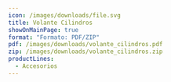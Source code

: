 ```yaml
---
icon: /images/downloads/file.svg
title: Volante Cilindros
showOnMainPage: true
format: "Formato: PDF/ZIP"
pdf: /images/downloads/volante_cilindros.pdf
zip: /images/downloads/volante_cilindros.zip
productLines:
  - Accesorios
---
```

